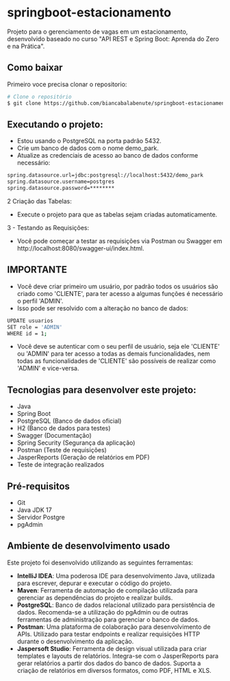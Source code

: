 # springboot-estacionamento
Projeto para o gerenciamento de vagas em um estacionamento, desenvolvido baseado no curso "API REST e Spring Boot: Aprenda do Zero e na Prática".

## Como baixar
Primeiro voce precisa clonar o repositorio:
```bash
# Clone o repositório
$ git clone https://github.com/biancabalabenute/springboot-estacionamento.git
```
## Executando o projeto:
- Estou usando o PostgreSQL na porta padrão 5432.
- Crie um banco de dados com o nome demo_park.
- Atualize as credenciais de acesso ao banco de dados conforme necessário:
```bash
spring.datasource.url=jdbc:postgresql://localhost:5432/demo_park
spring.datasource.username=postgres
spring.datasource.password=********
```
2 Criação das Tabelas:
- Execute o projeto para que as tabelas sejam criadas automaticamente.


3 - Testando as Requisições:
- Você pode começar a testar as requisições via Postman ou Swagger em http://localhost:8080/swagger-ui/index.html.

## IMPORTANTE
- Você deve criar primeiro um usuário, por padrão todos os usuários são criado como 'CLIENTE', para ter acesso a algumas funções é necessário o perfil 'ADMIN'.
- Isso pode ser resolvido com a alteração no banco de dados:
```bash
UPDATE usuarios
SET role = 'ADMIN'
WHERE id = 1;
```
- Você deve se autenticar com o seu perfil de usuário, seja ele 'CLIENTE' ou 'ADMIN' para ter acesso a todas as demais funcionalidades, nem todas as funcionalidades de 'CLIENTE' são possíveis de realizar como 'ADMIN' e vice-versa.

## Tecnologias para desenvolver este projeto:
- Java
- Spring Boot
- PostgreSQL (Banco de dados oficial)
- H2 (Banco de dados para testes)
- Swagger (Documentação)
- Spring Security (Segurança da aplicação)
- Postman (Teste de requisições)
- JasperReports (Geração de relatórios em PDF)
- Teste de integração realizados

## Pré-requisitos
- Git
- Java JDK 17
- Servidor Postgre
- pgAdmin

## Ambiente de desenvolvimento usado
Este projeto foi desenvolvido utilizando as seguintes ferramentas:

- **IntelliJ IDEA**: Uma poderosa IDE para desenvolvimento Java, utilizada para escrever, depurar e executar o código do projeto.
- **Maven**: Ferramenta de automação de compilação utilizada para gerenciar as dependências do projeto e realizar builds.
- **PostgreSQL**: Banco de dados relacional utilizado para persistência de dados. Recomenda-se a utilização do pgAdmin ou de outras ferramentas de administração para gerenciar o banco de dados.
- **Postman**: Uma plataforma de colaboração para desenvolvimento de APIs. Utilizado para testar endpoints e realizar requisições HTTP durante o desenvolvimento da aplicação.
- **Jaspersoft Studio**: Ferramenta de design visual utilizada para criar templates e layouts de relatórios. Integra-se com o JasperReports para gerar relatórios a partir dos dados do banco de dados. Suporta a criação de relatórios em diversos formatos, como PDF, HTML e XLS.
